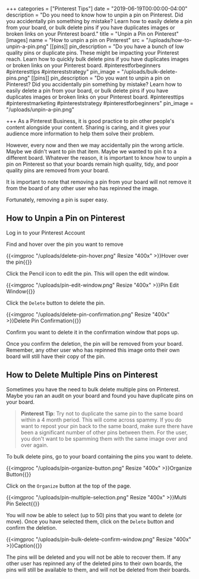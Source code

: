 +++
categories = ["Pinterest Tips"]
date = "2019-06-19T00:00:00-04:00"
description = "Do you need to know how to unpin a pin on Pinterest.  Did you accidentally pin something by mistake? Learn how to easily delete a pin from your board, or bulk delete pins if you have duplicates images or broken links on your Pinterest board."
title = "Unpin a Pin on Pinterest"
[images]
name = "How to unpin a pin on Pinterest"
src = "/uploads/how-to-unpin-a-pin.png"
[[pins]]
pin_description = "Do you have a bunch of low quality pins or duplicate pins. These might be impacting your Pinterest reach. Learn how to quickly bulk delete pins if you have duplicates images or broken links on your Pinterest board. #pinterestforbeginners #pinteresttips #pintereststrategy"
pin_image = "/uploads/bulk-delete-pins.png"
[[pins]]
pin_description = "Do you want to unpin a pin on Pinterest?  Did you accidentally pin something by mistake? Learn how to easily delete a pin from your board, or bulk delete pins if you have duplicates images or broken links on your Pinterest board. #pinteresttips #pinterestmarketing #pintereststrategy #pinterestforbeginners"
pin_image = "/uploads/unpin-a-pin.png"

+++
As a Pinterest Business, it is good practice to pin other people's content alongside your content.  Sharing is caring, and it gives your audience more information to help them solve their problem.

However, every now and then we may accidentally pin the wrong article.  Maybe we didn't want to pin that item.  Maybe we wanted to pin it to a different board.  Whatever the reason, it is important to know how to unpin a pin on Pinterest so that your boards remain high quality, tidy, and poor quality pins are removed from your board.

It is important to note that removing a pin from your board will not remove it from the board of any other user who has repinned the image.

Fortunately, removing a pin is super easy.

## How to Unpin a Pin on Pinterest

Log in to your Pinterest Account

Find and hover over the pin you want to remove

{{<imgproc "/uploads/delete-pin-hover.png" Resize "400x" >}}Hover over the pin{{</imgproc>}}

Click the Pencil icon to edit the pin.  This will open the edit window.

{{<imgproc "/uploads/pin-edit-window.png" Resize "400x" >}}Pin Edit Window{{</imgproc>}}

Click the `Delete` button to delete the pin.

{{<imgproc "/uploads/delete-pin-confirmation.png" Resize "400x" >}}Delete Pin Confirmation{{</imgproc>}}

Confirm you want to delete it in the confirmation window that pops up.

Once you confirm the deletion, the pin will be removed from your board.  Remember, any other user who has repinned this image onto their own board will still have their copy of the pin.

## How to Delete Multiple Pins on Pinterest

Sometimes you have the need to bulk delete multiple pins on Pinterest.  Maybe you ran an audit on your board and found you have duplicate pins on your board.

> **Pinterest Tip**: Try not to duplicate the same pin to the same board within a 4 month period.  This will come across spammy.  If you do want to repost your pin back to the same board, make sure there have been a significant number of other pins between them.  For the user, you don't want to be spamming them with the same image over and over again.

To bulk delete pins, go to your board containing the pins you want to delete.

{{<imgproc "/uploads/pin-organize-button.png" Resize "400x" >}}Organize Button{{</imgproc>}}

Click on the `Organize` button at the top of the page.

{{<imgproc "/uploads/pin-multiple-selection.png" Resize "400x" >}}Multi Pin Select{{</imgproc>}}

You will now be able to select (up to 50) pins that you want to delete (or move).  Once you have selected them, click on the `Delete` button and confirm the deletion.

{{<imgproc "/uploads/pin-bulk-delete-confirm-window.png" Resize "400x" >}}Caption{{</imgproc>}}

The pins will be deleted and you will not be able to recover them.  If any other user has repinned any of the deleted pins to their own boards, the pins will still be available to them, and will not be deleted from their boards.